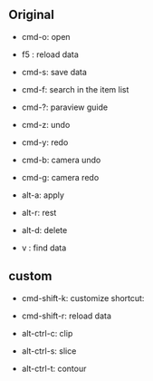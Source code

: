 ## Original

- cmd-o: open
- f5   : reload data
- cmd-s: save data
- cmd-f: search in the item list
- cmd-?: paraview guide
- cmd-z: undo
- cmd-y: redo
- cmd-b: camera undo
- cmd-g: camera redo

- alt-a: apply
- alt-r: rest
- alt-d: delete

- v : find data


## custom

- cmd-shift-k: customize shortcut:
- cmd-shift-r: reload data

- alt-ctrl-c: clip
- alt-ctrl-s: slice
- alt-ctrl-t: contour
